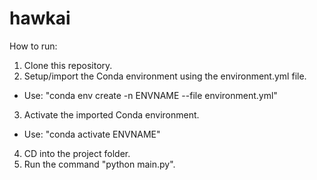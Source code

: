 # hawkai

How to run:
1. Clone this repository.
2. Setup/import the Conda environment using the environment.yml file.
  - Use: "conda env create -n ENVNAME --file environment.yml"
3. Activate the imported Conda environment.
  - Use: "conda activate ENVNAME"
4. CD into the project folder.
5. Run the command "python main.py".
